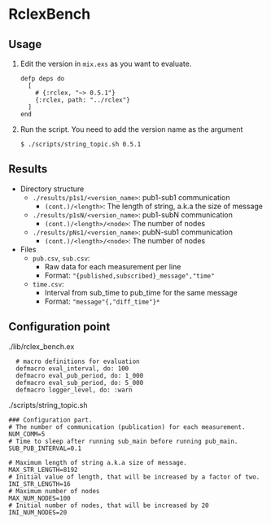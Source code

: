 # RclexBench

## Usage

1. Edit the version in `mix.exs` as you want to evaluate.
    ```
    defp deps do
      [
        # {:rclex, "~> 0.5.1"}
        {:rclex, path: "../rclex"}
      ]
    end
    ```
1. Run the script. You need to add the version name as the argument
    ```
    $ ./scripts/string_topic.sh 0.5.1
    ```

## Results

- Directory structure
  - `./results/p1s1/<version_name>`: pub1-sub1 communication
    - `(cont.)/<length>`: The length of string, a.k.a the size of message
  - `./results/p1sN/<version_name>`: pub1-subN communication
    - `(cont.)/<length>/<node>`: The number of nodes
  - `./results/pNs1/<version_name>`: pubN-sub1 communication
    - `(cont.)/<length>/<node>`: The number of nodes
- Files
  - `pub.csv`, `sub.csv`: 
    - Raw data for each measurement per line
    - Format: `"{published,subscribed}_message","time"`
  - `time.csv`: 
    - Interval from sub_time to pub_time for the same message
    - Format: `"message"{,"diff_time"}*`

## Configuration point

./lib/rclex_bench.ex
```
  # macro definitions for evaluation
  defmacro eval_interval, do: 100
  defmacro eval_pub_period, do: 1_000
  defmacro eval_sub_period, do: 5_000
  defmacro logger_level, do: :warn
```

./scripts/string_topic.sh
```
### Configuration part.
# The number of communication (publication) for each measurement.
NUM_COMM=5
# Time to sleep after running sub_main before running pub_main.
SUB_PUB_INTERVAL=0.1

# Maximum length of string a.k.a size of message.
MAX_STR_LENGTH=8192
# Initial value of length, that will be increased by a factor of two.
INI_STR_LENGTH=16
# Maximum number of nodes
MAX_NUM_NODES=100
# Initial number of nodes, that will be increased by 20
INI_NUM_NODES=20
```

